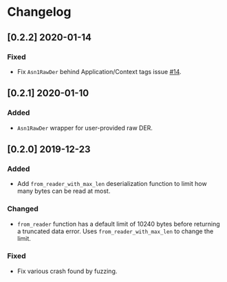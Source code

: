 # Changelog

## [0.2.2] 2020-01-14

### Fixed

- Fix `Asn1RawDer` behind Application/Context tags issue [#14](https://github.com/Devolutions/picky-rs/issues/14).

## [0.2.1] 2020-01-10

### Added

- `Asn1RawDer` wrapper for user-provided raw DER.

## [0.2.0] 2019-12-23

### Added

- Add `from_reader_with_max_len` deserialization function to limit how many bytes can be read at most.

### Changed

- `from_reader` function has a default limit of 10240 bytes before returning a truncated data error.
    Uses `from_reader_with_max_len` to change the limit.

### Fixed

- Fix various crash found by fuzzing.
